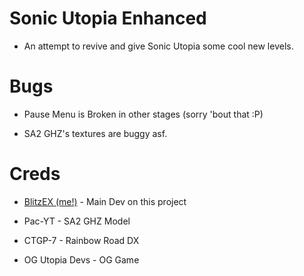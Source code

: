 # Sonic Utopia Enhanced

* An attempt to revive and give Sonic Utopia some cool new levels.

# Bugs

* Pause Menu is Broken in other stages (sorry 'bout that :P)

* SA2 GHZ's textures are buggy asf.

# Creds

* [BlitzEX (me!)](https://https://twitter.com/blitzexlmao) - Main Dev on this project

* Pac-YT - SA2 GHZ Model

* CTGP-7 - Rainbow Road DX

* OG Utopia Devs - OG Game